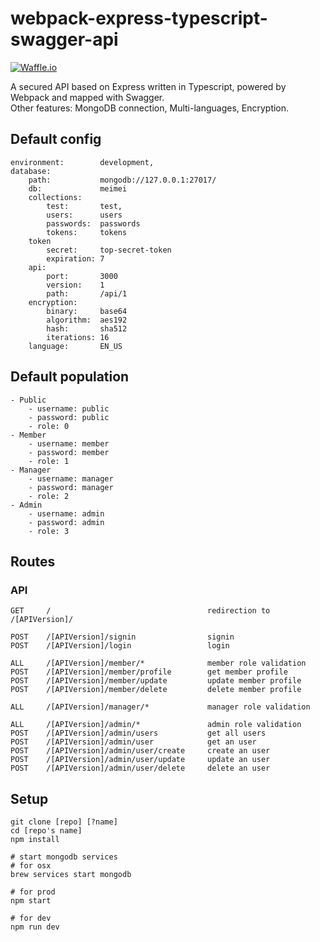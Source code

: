 # webpack-express-typescript-swagger-api

[![Waffle.io](https://img.shields.io/badge/Version-0.1.0-A44437.svg?style=flat-square)]()

A secured API based on Express written in Typescript, powered by Webpack and mapped with Swagger.<br>
Other features: MongoDB connection, Multi-languages, Encryption.

## Default config
```text
environment:        development,
database:
    path:           mongodb://127.0.0.1:27017/
    db:             meimei
    collections:
        test:       test,
        users:      users
        passwords:  passwords
        tokens:     tokens
    token
        secret:     top-secret-token
        expiration: 7
    api:
        port:       3000
        version:    1
        path:       /api/1
    encryption: 
        binary:     base64
        algorithm:  aes192
        hash:       sha512
        iterations: 16
    language:       EN_US
```

## Default population
```text
- Public
    - username: public
    - password: public
    - role: 0
- Member
    - username: member
    - password: member
    - role: 1
- Manager
    - username: manager
    - password: manager
    - role: 2
- Admin
    - username: admin
    - password: admin
    - role: 3
```

## Routes
### API
```text
GET     /                                   redirection to /[APIVersion]/

POST    /[APIVersion]/signin                signin
POST    /[APIVersion]/login                 login

ALL     /[APIVersion]/member/*              member role validation
POST    /[APIVersion]/member/profile        get member profile
POST    /[APIVersion]/member/update         update member profile
POST    /[APIVersion]/member/delete         delete member profile

ALL     /[APIVersion]/manager/*             manager role validation

ALL     /[APIVersion]/admin/*               admin role validation
POST    /[APIVersion]/admin/users           get all users
POST    /[APIVersion]/admin/user            get an user
POST    /[APIVersion]/admin/user/create     create an user
POST    /[APIVersion]/admin/user/update     update an user
POST    /[APIVersion]/admin/user/delete     delete an user
```

## Setup
```text
git clone [repo] [?name]
cd [repo's name]
npm install

# start mongodb services
# for osx
brew services start mongodb  

# for prod
npm start

# for dev
npm run dev
```